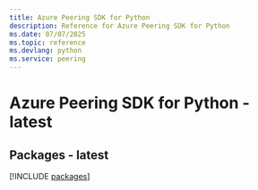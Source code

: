 ```yaml
---
title: Azure Peering SDK for Python
description: Reference for Azure Peering SDK for Python
ms.date: 07/07/2025
ms.topic: reference
ms.devlang: python
ms.service: peering
---
```

# Azure Peering SDK for Python - latest
## Packages - latest
[!INCLUDE [packages](peering-index.md)]